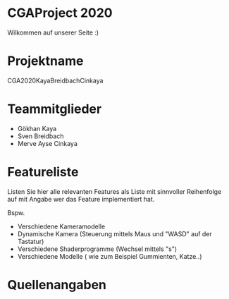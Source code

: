 # CGAProject 2020
Wilkommen auf unserer Seite :)

# Projektname
CGA2020KayaBreidbachCinkaya

# Teammitglieder

- Gökhan Kaya
- Sven Breidbach
- Merve Ayse Cinkaya

# Featureliste 
Listen Sie hier alle relevanten Features als Liste mit sinnvoller Reihenfolge auf mit Angabe wer das Feature implementiert hat.

Bspw.

- Verschiedene Kameramodelle 
- Dynamische Kamera (Steuerung mittels Maus und "WASD" auf der Tastatur) 
- Verschiedene Shaderprogramme (Wechsel mittels "s") 
- Verschiedene Modelle ( wie zum Beispiel Gummienten, Katze..)


# Quellenangaben

